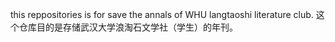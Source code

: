 this reppositories is for save the annals of WHU langtaoshi literature club.
这个仓库目的是存储武汉大学浪淘石文学社（学生）的年刊。
